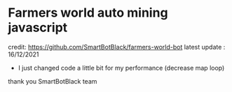 # Farmers world auto mining javascript
credit: https://github.com/SmartBotBlack/farmers-world-bot
latest update : 16/12/2021

- I just changed code a little bit for my performance (decrease map loop)


thank you SmartBotBlack team 
